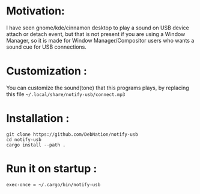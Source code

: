 # Motivation: 
I have seen gnome/kde/cinnamon desktop to play a sound on USB device attach or detach event, but that is not present if you are using a Window Manager, so it is made for Window Manager/Compositor users who wants a sound cue for USB connections.

# Customization :
You can customize the sound(tone) that this programs plays, by replacing this file `~/.local/share/notify-usb/connect.mp3`

# Installation : 
```
git clone https://github.com/DebNation/notify-usb
cd notify-usb
cargo install --path .
```
# Run it on startup :
```
exec-once = ~/.cargo/bin/notify-usb 
```
